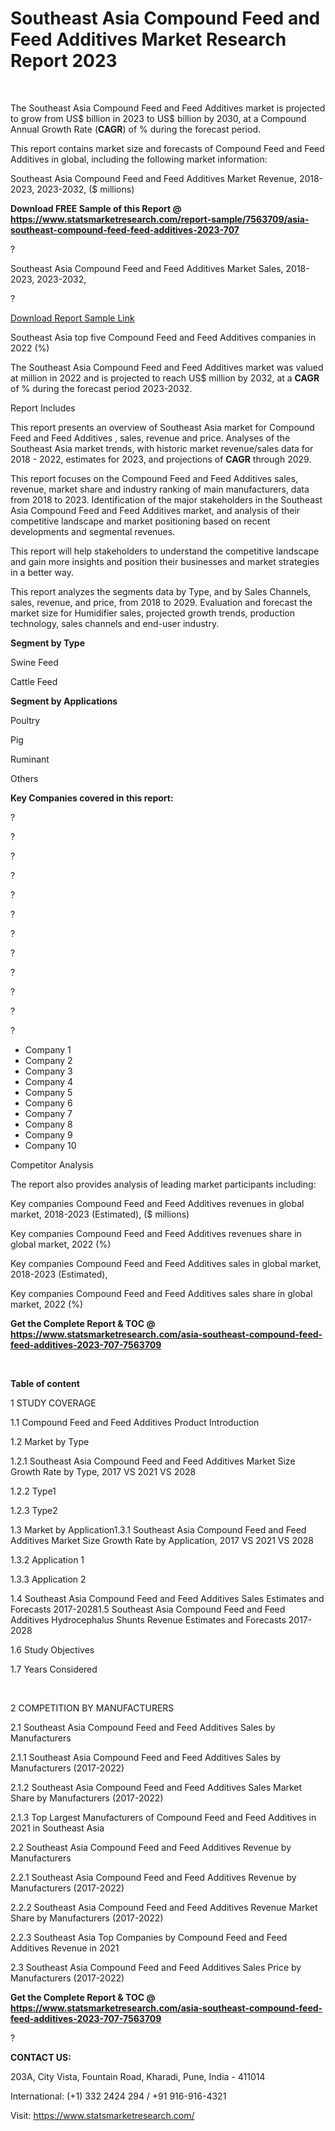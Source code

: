 <h1>Southeast Asia Compound Feed and Feed Additives Market Research Report 2023</h1><br/><p>The Southeast Asia Compound Feed and Feed Additives market is projected to grow from US$ billion in 2023 to US$ billion by 2030, at a Compound Annual Growth Rate (<strong>CAGR</strong>) of % during the forecast period.</p>
 
 
 
 <p>This report contains market size and forecasts of Compound Feed and Feed Additives in global, including the following market information:</p>
 
 
 
 <p>Southeast Asia Compound Feed and Feed Additives Market Revenue, 2018-2023, 2023-2032, ($ millions)</p>
 
 
 
 <div><b>Download FREE Sample of this Report @ <a href="https://www.statsmarketresearch.com/download-free-sample/7563709/asia-southeast-compound-feed-feed-additives-2023-707">https://www.statsmarketresearch.com/report-sample/7563709/asia-southeast-compound-feed-feed-additives-2023-707</a></b></div>
 
 
 
 <p>? </p>
 
 
 
 <p>Southeast Asia Compound Feed and Feed Additives Market Sales, 2018-2023, 2023-2032,</p>
 
 
 
 <p>? </p>
 
 
 
 <p><a href="https://www.statsmarketresearch.com/download-free-sample/7563709/asia-southeast-compound-feed-feed-additives-2023-707">Download Report Sample Link</a></p>
 
 
 
 <p>Southeast Asia top five Compound Feed and Feed Additives companies in 2022 (%)</p>
 
 
 
 <p>The Southeast Asia Compound Feed and Feed Additives market was valued at million in 2022 and is projected to reach US$ million by 2032, at a <strong>CAGR</strong> of % during the forecast period 2023-2032.</p>
 
 
 
 <p>Report Includes</p>
 
 
 
 <p>This report presents an overview of Southeast Asia market for Compound Feed and Feed Additives , sales, revenue and price. Analyses of the Southeast Asia market trends, with historic market revenue/sales data for 2018 - 2022, estimates for 2023, and projections of <strong>CAGR</strong> through 2029.</p>
 
 
 
 <p>This report focuses on the Compound Feed and Feed Additives sales, revenue, market share and industry ranking of main manufacturers, data from 2018 to 2023. Identification of the major stakeholders in the Southeast Asia Compound Feed and Feed Additives market, and analysis of their competitive landscape and market positioning based on recent developments and segmental revenues.</p>
 
 
 
 <p>This report will help stakeholders to understand the competitive landscape and gain more insights and position their businesses and market strategies in a better way.</p>
 
 
 
 <p>This report analyzes the segments data by Type, and by Sales Channels, sales, revenue, and price, from 2018 to 2029. Evaluation and forecast the market size for Humidifier sales, projected growth trends, production technology, sales channels and end-user industry.</p>
 
 
 
 <p><strong>Segment by Type</strong></p>
 
 
 
 <p>Swine Feed</p>
 
 
 
 <p>Cattle Feed</p>
 
 
 
 <p><strong>Segment <strong><strong>by Applications</strong></strong></strong></p>
 
 
 
 <p>Poultry</p>
 
 
 
 <p>Pig</p>
 
 
 
 <p>Ruminant</p>
 
 
 
 <p>Others</p>
 
 
 
 <p><strong>Key Companies covered in this report:</strong></p>
 
 
 
 <p>? </p>
 
 
 
 <p>? </p>
 
 
 
 <p>? </p>
 
 
 
 <p>? </p>
 
 
 
 <p>? </p>
 
 
 
 <p>? </p>
 
 
 
 <p>? </p>
 
 
 
 <p>? </p>
 
 
 
 <p>? </p>
 
 
 
 <p>? </p>
 
 
 
 <p>? </p>
 
 
 
 <p>? </p>
 
 
 
 <ul>
 
 <li>Company 1</li>
 
 <li>Company 2</li>
 
 <li>Company 3</li>
 
 <li>Company 4</li>
 
 <li>Company 5</li>
 
 <li>Company 6</li>
 
 <li>Company 7</li>
 
 <li>Company 8</li>
 
 <li>Company 9</li>
 
 <li>Company 10</li>
 
 </ul>
 
 
 
 <p>Competitor Analysis</p>
 
 
 
 <p>The report also provides analysis of leading market participants including:</p>
 
 
 
 <p>Key companies Compound Feed and Feed Additives revenues in global market, 2018-2023 (Estimated), ($ millions)</p>
 
 
 
 <p>Key companies Compound Feed and Feed Additives revenues share in global market, 2022 (%)</p>
 
 
 
 <p>Key companies Compound Feed and Feed Additives sales in global market, 2018-2023 (Estimated),</p>
 
 
 
 <p>Key companies Compound Feed and Feed Additives sales share in global market, 2022 (%)</p>
 
 
 
 <div><b>Get the Complete Report & TOC @ <a href="https://www.statsmarketresearch.com/asia-southeast-compound-feed-feed-additives-2023-707-7563709">https://www.statsmarketresearch.com/asia-southeast-compound-feed-feed-additives-2023-707-7563709</a></b></div>
 
 
 
 <p><br />
 
 <b>Table of content</b></p>
 
 
 
 <p>1 STUDY COVERAGE<br />
 
 1.1 Compound Feed and Feed Additives Product Introduction<br />
 
 1.2 Market by Type<br />
 
 1.2.1 Southeast Asia Compound Feed and Feed Additives Market Size Growth Rate by Type, 2017 VS 2021 VS 2028<br />
 
 1.2.2 Type1<br />
 
 1.2.3 Type2<br />
 
 1.3 Market by Application1.3.1 Southeast Asia Compound Feed and Feed Additives Market Size Growth Rate by Application, 2017 VS 2021 VS 2028<br />
 
 1.3.2 Application 1<br />
 
 1.3.3 Application 2<br />
 
 1.4 Southeast Asia Compound Feed and Feed Additives Sales Estimates and Forecasts 2017-20281.5 Southeast Asia Compound Feed and Feed Additives Hydrocephalus Shunts Revenue Estimates and Forecasts 2017-2028<br />
 
 1.6 Study Objectives<br />
 
 1.7 Years Considered<br />
 
 <br />
 
 2 COMPETITION BY MANUFACTURERS<br />
 
 2.1 Southeast Asia Compound Feed and Feed Additives Sales by Manufacturers<br />
 
 2.1.1 Southeast Asia Compound Feed and Feed Additives Sales by Manufacturers (2017-2022)<br />
 
 2.1.2 Southeast Asia Compound Feed and Feed Additives Sales Market Share by Manufacturers (2017-2022)<br />
 
 2.1.3 Top Largest Manufacturers of Compound Feed and Feed Additives in 2021 in Southeast Asia<br />
 
 2.2 Southeast Asia Compound Feed and Feed Additives Revenue by Manufacturers<br />
 
 2.2.1 Southeast Asia Compound Feed and Feed Additives Revenue by Manufacturers (2017-2022)<br />
 
 2.2.2 Southeast Asia Compound Feed and Feed Additives Revenue Market Share by Manufacturers (2017-2022)<br />
 
 2.2.3 Southeast Asia Top Companies by Compound Feed and Feed Additives Revenue in 2021<br />
 
 2.3 Southeast Asia Compound Feed and Feed Additives Sales Price by Manufacturers (2017-2022)</p>
 
 
 
 <div><b>Get the Complete Report & TOC @ <a href="https://www.statsmarketresearch.com/asia-southeast-compound-feed-feed-additives-2023-707-7563709">https://www.statsmarketresearch.com/asia-southeast-compound-feed-feed-additives-2023-707-7563709</a></b></div>
 
 
 
 <p>? </p>
 
 
 
 <p><b>CONTACT US:</b><br />
 
 203A, City Vista, Fountain Road, Kharadi, Pune, India - 411014<br />
 
 International: (+1) 332 2424 294 / +91 916-916-4321<br />
 
 Visit: <a href="https://www.statsmarketresearch.com/">https://www.statsmarketresearch.com/</a></p>